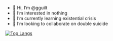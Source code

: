 - 👋 Hi, I’m @gguilt
- 👀 I’m interested in nothing
- 🌱 I’m currently learning existential crisis
- 💞️ I’m looking to collaborate on double suicide

[![Top Langs](https://github-readme-stats.vercel.app/api/top-langs/?username=gguilt&layout=compact&theme=gotham)](https://github.com/anuraghazra/github-readme-stats)